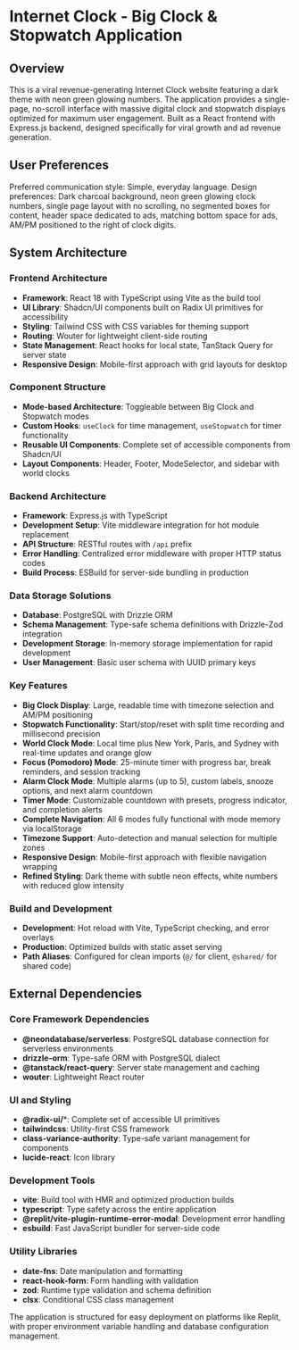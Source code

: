 # Internet Clock - Big Clock & Stopwatch Application

## Overview

This is a viral revenue-generating Internet Clock website featuring a dark theme with neon green glowing numbers. The application provides a single-page, no-scroll interface with massive digital clock and stopwatch displays optimized for maximum user engagement. Built as a React frontend with Express.js backend, designed specifically for viral growth and ad revenue generation.

## User Preferences

Preferred communication style: Simple, everyday language.
Design preferences: Dark charcoal background, neon green glowing clock numbers, single page layout with no scrolling, no segmented boxes for content, header space dedicated to ads, matching bottom space for ads, AM/PM positioned to the right of clock digits.

## System Architecture

### Frontend Architecture
- **Framework**: React 18 with TypeScript using Vite as the build tool
- **UI Library**: Shadcn/UI components built on Radix UI primitives for accessibility
- **Styling**: Tailwind CSS with CSS variables for theming support
- **Routing**: Wouter for lightweight client-side routing
- **State Management**: React hooks for local state, TanStack Query for server state
- **Responsive Design**: Mobile-first approach with grid layouts for desktop

### Component Structure
- **Mode-based Architecture**: Toggleable between Big Clock and Stopwatch modes
- **Custom Hooks**: `useClock` for time management, `useStopwatch` for timer functionality
- **Reusable UI Components**: Complete set of accessible components from Shadcn/UI
- **Layout Components**: Header, Footer, ModeSelector, and sidebar with world clocks

### Backend Architecture
- **Framework**: Express.js with TypeScript
- **Development Setup**: Vite middleware integration for hot module replacement
- **API Structure**: RESTful routes with `/api` prefix
- **Error Handling**: Centralized error middleware with proper HTTP status codes
- **Build Process**: ESBuild for server-side bundling in production

### Data Storage Solutions
- **Database**: PostgreSQL with Drizzle ORM
- **Schema Management**: Type-safe schema definitions with Drizzle-Zod integration
- **Development Storage**: In-memory storage implementation for rapid development
- **User Management**: Basic user schema with UUID primary keys

### Key Features
- **Big Clock Display**: Large, readable time with timezone selection and AM/PM positioning
- **Stopwatch Functionality**: Start/stop/reset with split time recording and millisecond precision
- **World Clock Mode**: Local time plus New York, Paris, and Sydney with real-time updates and orange glow
- **Focus (Pomodoro) Mode**: 25-minute timer with progress bar, break reminders, and session tracking
- **Alarm Clock Mode**: Multiple alarms (up to 5), custom labels, snooze options, and next alarm countdown
- **Timer Mode**: Customizable countdown with presets, progress indicator, and completion alerts
- **Complete Navigation**: All 6 modes fully functional with mode memory via localStorage
- **Timezone Support**: Auto-detection and manual selection for multiple zones
- **Responsive Design**: Mobile-first approach with flexible navigation wrapping
- **Refined Styling**: Dark theme with subtle neon effects, white numbers with reduced glow intensity

### Build and Development
- **Development**: Hot reload with Vite, TypeScript checking, and error overlays
- **Production**: Optimized builds with static asset serving
- **Path Aliases**: Configured for clean imports (`@/` for client, `@shared/` for shared code)

## External Dependencies

### Core Framework Dependencies
- **@neondatabase/serverless**: PostgreSQL database connection for serverless environments
- **drizzle-orm**: Type-safe ORM with PostgreSQL dialect
- **@tanstack/react-query**: Server state management and caching
- **wouter**: Lightweight React router

### UI and Styling
- **@radix-ui/***: Complete set of accessible UI primitives
- **tailwindcss**: Utility-first CSS framework
- **class-variance-authority**: Type-safe variant management for components
- **lucide-react**: Icon library

### Development Tools
- **vite**: Build tool with HMR and optimized production builds
- **typescript**: Type safety across the entire application
- **@replit/vite-plugin-runtime-error-modal**: Development error handling
- **esbuild**: Fast JavaScript bundler for server-side code

### Utility Libraries
- **date-fns**: Date manipulation and formatting
- **react-hook-form**: Form handling with validation
- **zod**: Runtime type validation and schema definition
- **clsx**: Conditional CSS class management

The application is structured for easy deployment on platforms like Replit, with proper environment variable handling and database configuration management.